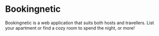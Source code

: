 # Bookingnetic
Bookingnetic is a web application that suits both hosts and travellers. List your apartment or find a cozy room to spend the night, or more!
